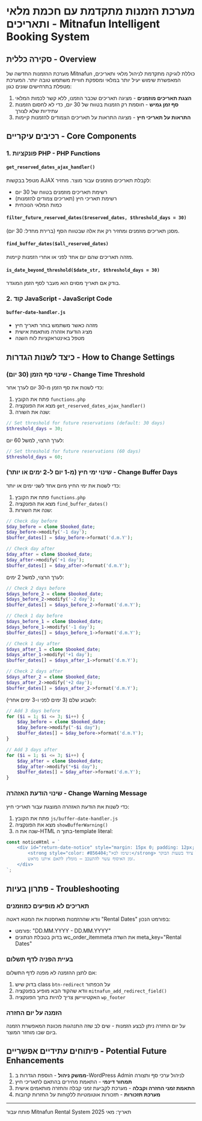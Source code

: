 # מערכת הזמנות מתקדמת עם חכמת מלאי ותאריכים - Mitnafun Intelligent Booking System

## סקירה כללית - Overview

מערכת ההזמנות החדשה של Mitnafun כוללת לוגיקה מתקדמת לניהול מלאי ותאריכים, המאפשרת שימוש יעיל יותר במלאי ומספקת חוויית משתמש טובה יותר. המערכת מטפלת בתרחישים שונים כגון:

1. **הצגת תאריכים מוזמנים** - מציגה תאריכים שכבר הוזמנו, ללא קשר לכמות המלאי
2. **סף זמן גמיש** - חוסמת רק הזמנות בטווח של 30 יום, כדי לא לחסום הזמנות עתידיות שלא לצורך
3. **התראות על תאריכי חיץ** - מציגה התראות על תאריכים הצמודים להזמנות קיימות

## רכיבים עיקריים - Core Components

### 1. פונקציות PHP - PHP Functions

#### `get_reserved_dates_ajax_handler()`
מטפל בבקשות AJAX לקבלת תאריכים מוזמנים עבור מוצר. מחזיר:
- רשימת תאריכים מוזמנים בטווח של 30 יום
- רשימת תאריכי חיץ (תאריכים צמודים להזמנות)
- כמות המלאי הנוכחית

#### `filter_future_reserved_dates($reserved_dates, $threshold_days = 30)`
מסנן תאריכים מוזמנים ומחזיר רק את אלה שבטווח הסף (ברירת מחדל: 30 יום).

#### `find_buffer_dates($all_reserved_dates)`
מזהה תאריכים שהם יום אחד לפני או אחרי הזמנות קיימות.

#### `is_date_beyond_threshold($date_str, $threshold_days = 30)`
בודק אם תאריך מסוים הוא מעבר לסף הזמן המוגדר.

### 2. קוד JavaScript - JavaScript Code

#### `buffer-date-handler.js`
- מזהה כאשר משתמש בוחר תאריך חיץ
- מציג הודעת אזהרה מותאמת אישית
- מטפל באינטראקציות לוח השנה

## כיצד לשנות הגדרות - How to Change Settings

### שינוי סף הזמן (30 יום) - Change Time Threshold

כדי לשנות את סף הזמן מ-30 יום לערך אחר:

1. פתח את הקובץ `functions.php`
2. מצא את הפונקציה `get_reserved_dates_ajax_handler()`
3. שנה את השורה:

```php
// Set threshold for future reservations (default: 30 days)
$threshold_days = 30;
```

לערך הרצוי, למשל 60 יום:

```php
// Set threshold for future reservations (60 days)
$threshold_days = 60;
```

### שינוי ימי חיץ (מ-1 יום ל-2 ימים או יותר) - Change Buffer Days

כדי לשנות את ימי החיץ מיום אחד לשני ימים או יותר:

1. פתח את הקובץ `functions.php`
2. מצא את הפונקציה `find_buffer_dates()`
3. שנה את השורות:

```php
// Check day before
$day_before = clone $booked_date;
$day_before->modify('-1 day');
$buffer_dates[] = $day_before->format('d.m.Y');

// Check day after
$day_after = clone $booked_date;
$day_after->modify('+1 day');
$buffer_dates[] = $day_after->format('d.m.Y');
```

לערך הרצוי, למשל 2 ימים:

```php
// Check 2 days before
$days_before_2 = clone $booked_date;
$days_before_2->modify('-2 day');
$buffer_dates[] = $days_before_2->format('d.m.Y');

// Check 1 day before
$days_before_1 = clone $booked_date;
$days_before_1->modify('-1 day');
$buffer_dates[] = $days_before_1->format('d.m.Y');

// Check 1 day after
$days_after_1 = clone $booked_date;
$days_after_1->modify('+1 day');
$buffer_dates[] = $days_after_1->format('d.m.Y');

// Check 2 days after
$days_after_2 = clone $booked_date;
$days_after_2->modify('+2 day');
$buffer_dates[] = $days_after_2->format('d.m.Y');
```

לשבוע שלם (3 ימים לפני ו-3 ימים אחרי):

```php
// Add 3 days before
for ($i = 1; $i <= 3; $i++) {
    $day_before = clone $booked_date;
    $day_before->modify("-$i day");
    $buffer_dates[] = $day_before->format('d.m.Y');
}

// Add 3 days after
for ($i = 1; $i <= 3; $i++) {
    $day_after = clone $booked_date;
    $day_after->modify("+$i day");
    $buffer_dates[] = $day_after->format('d.m.Y');
}
```

### שינוי הודעת האזהרה - Change Warning Message

כדי לשנות את הודעת האזהרה המוצגת עבור תאריכי חיץ:

1. פתח את הקובץ `js/buffer-date-handler.js`
2. מצא את הפונקציה `showBufferWarning()`
3. שנה את ה-HTML בתוך ה-template literal:

```javascript
const noticeHtml = `
    <div id="return-date-notice" style="margin: 15px 0; padding: 12px; background-color: #fff3cd; border: 1px solid #ffeeba; border-radius: 4px;">
        <strong style="color: #856404;">שימו לב:</strong> עבור תאריך זה קיימת החזרה של ציוד בשעות הבוקר.  
        זמן האיסוף עשוי להתעכב – מומלץ לתאם איתנו מראש.
    </div>
`;
```

## פתרון בעיות - Troubleshooting

### תאריכים לא מופיעים כמוזמנים

וודא שההזמנות מאחסנות את המטא דאטה "Rental Dates" בפורמט הנכון:
- פורמט: "DD.MM.YYYY - DD.MM.YYYY"
- בדוק בטבלת הנתונים wc_order_itemmeta את השדה meta_key="Rental Dates"

### בעיית הפניה לדף תשלום

אם לחצן ההזמנה לא מפנה לדף התשלום:
1. בדוק שיש class `btn-redirect` על הכפתור
2. וודא שהקוד הבא מופיע בפונקציה `mitnafun_add_redirect_field()`
3. האקטיוויישן צריך להיות בתוך הפונקציה `wp_footer`

### הזמנה על יום החזרה

על יום החזרה ניתן לבצע הזמנות - שים לב שזה התנהגות מכוונת המאפשרת הזמנה ביום שבו מוחזר המוצר.

## פיתוחים עתידיים אפשריים - Potential Future Enhancements

1. **ממשק ניהול** - הוספת הגדרות ב-WordPress Admin לניהול ערכי סף ותצורה
2. **תמחור דינמי** - התאמת מחירים בהתאם לתאריכי חיץ
3. **התאמת זמני החזרה וקבלה** - מערכת לקביעת זמני קבלה והחזרה מותאמים אישית
4. **מערכת תזכורות** - תזכורות אוטומטיות ללקוחות על החזרות קרובות

---

פותח עבור Mitnafun Rental System 
תאריך: מאי 2025
